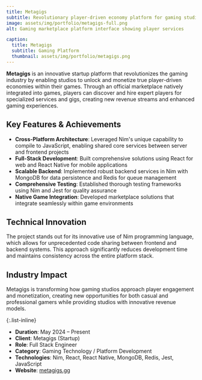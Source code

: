 ```yaml
---
title: Metagigs
subtitle: Revolutionary player-driven economy platform for gaming studios
image: assets/img/portfolio/metagigs-full.png
alt: Gaming marketplace platform interface showing player services

caption:
  title: Metagigs
  subtitle: Gaming Platform
  thumbnail: assets/img/portfolio/metagigs.png
---
```


**Metagigs** is an innovative startup platform that revolutionizes the gaming industry by enabling studios to unlock and monetize true player-driven economies within their games. Through an official marketplace natively integrated into games, players can discover and hire expert players for specialized services and gigs, creating new revenue streams and enhanced gaming experiences.

## Key Features & Achievements

- **Cross-Platform Architecture**: Leveraged Nim's unique capability to compile to JavaScript, enabling shared core services between server and frontend projects
- **Full-Stack Development**: Built comprehensive solutions using React for web and React Native for mobile applications
- **Scalable Backend**: Implemented robust backend services in Nim with MongoDB for data persistence and Redis for queue management
- **Comprehensive Testing**: Established thorough testing frameworks using Nim and Jest for quality assurance
- **Native Game Integration**: Developed marketplace solutions that integrate seamlessly within game environments

## Technical Innovation

The project stands out for its innovative use of Nim programming language, which allows for unprecedented code sharing between frontend and backend systems. This approach significantly reduces development time and maintains consistency across the entire platform stack.

## Industry Impact

Metagigs is transforming how gaming studios approach player engagement and monetization, creating new opportunities for both casual and professional gamers while providing studios with innovative revenue models.

{:.list-inline}
- **Duration**: May 2024 – Present
- **Client**: Metagigs (Startup)
- **Role**: Full Stack Engineer
- **Category**: Gaming Technology / Platform Development
- **Technologies**: Nim, React, React Native, MongoDB, Redis, Jest, JavaScript
- **Website**: [metagigs.gg](https://www.metagigs.gg/)


